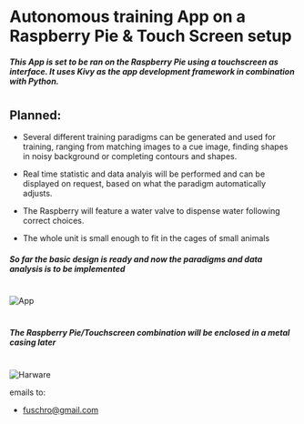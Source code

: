 
# Autonomous training App on a Raspberry Pie & Touch Screen setup

##### This App is set to be ran on the Raspberry Pie using a touchscreen as interface. It uses Kivy as the app development framework in combination with Python.
#

Planned:
- 
* Several different training paradigms can be generated and used for training, ranging from matching images to a cue image, finding shapes in noisy background or completing contours and shapes.

* Real time statistic and data analyis will be performed and can be displayed on request, based on what the paradigm automatically adjusts.

* The Raspberry will feature a water valve to dispense water following correct choices.

* The whole unit is small enough to fit in the cages of small animals



##### So far the basic design is ready and now the paradigms and data analysis is to be implemented
#
![App](http://i.imgur.com/jkqmQLP.jpg)

#
##### The Raspberry Pie/Touchscreen combination will be enclosed in a metal casing later
#
![Harware](http://i.imgur.com/4cZgON9.jpg)

emails to:
- <fuschro@gmail.com>